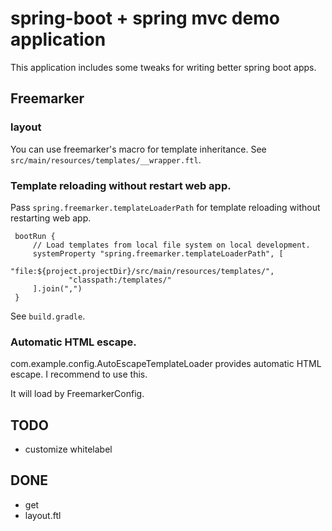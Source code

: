 # spring-boot + spring mvc demo application

This application includes some tweaks for writing better spring boot apps.

## Freemarker

### layout

You can use freemarker's macro for template inheritance.
See `src/main/resources/templates/__wrapper.ftl`.

### Template reloading without restart web app.

Pass `spring.freemarker.templateLoaderPath` for template reloading without restarting web app.
 
     bootRun {
         // Load templates from local file system on local development.
         systemProperty "spring.freemarker.templateLoaderPath", [
                 "file:${project.projectDir}/src/main/resources/templates/",
                 "classpath:/templates/"
         ].join(",")
     }

See `build.gradle`.

### Automatic HTML escape.

com.example.config.AutoEscapeTemplateLoader provides automatic HTML escape.
I recommend to use this.

It will load by FreemarkerConfig.

## TODO

 * customize whitelabel

## DONE

 * get
 * layout.ftl

